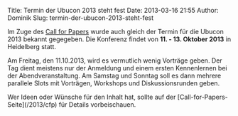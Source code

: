 Title: Termin der Ubucon 2013 steht fest
Date: 2013-03-16 21:55
Author: Dominik
Slug: termin-der-ubucon-2013-steht-fest

Im Zuge des [Call for
Papers](/2013/build_your_conference_call_for_papers_zur_ubucon_2013_eroeffnet)
wurde auch gleich der Termin für die Ubucon 2013 bekannt gegegeben. Die
Konferenz findet von **11. - 13. Oktober 2013** in Heidelberg statt.

</p>
Am Freitag, den 11.10.2013, wird es vermutlich wenig Vorträge geben. Der
Tag dient meistens nur der Anmeldung und einem ersten Kennenlernen bei
der Abendveranstaltung. Am Samstag und Sonntag soll es dann mehrere
parallele Slots mit Vorträgen, Workshops und Diskussionsrunden geben.

</p>
Wer Ideen oder Wünsche für den Inhalt hat, sollte auf der
[Call-for-Papers-Seite](/2013/cfp) für Details vorbeischauen.

</p>

